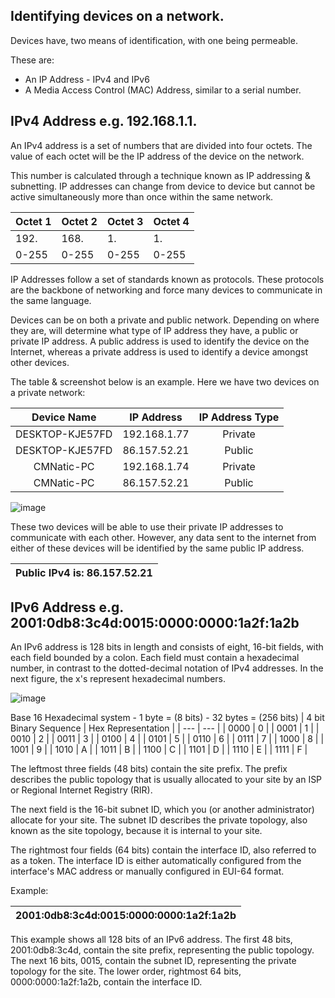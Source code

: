 ## Identifying devices on a network.
Devices have, two means of identification, with one being permeable. 

These are:

- An IP Address - IPv4 and IPv6
- A Media Access Control (MAC) Address, similar to a serial number.

## IPv4 Address e.g. 192.168.1.1.
An IPv4 address is a set of numbers that are divided into four octets. 
The value of each octet will be the IP address of the device on the network.

This number is calculated through a technique known as IP addressing & subnetting.
IP addresses can change from device to device but cannot be active simultaneously more than once within the same network.

| Octet 1 | Octet 2 | Octet 3 | Octet 4 |
| --- | --- | --- | --- |
| 192. | 168. | 1. | 1. |
| 0-255 | 0-255 | 0-255 | 0-255 |

IP Addresses follow a set of standards known as protocols. These protocols are the backbone of networking and force many devices to communicate in the same language.

Devices can be on both a private and public network. Depending on where they are, will determine what type of IP address they have, a public or private IP address.
A public address is used to identify the device on the Internet, whereas a private address is used to identify a device amongst other devices.

The table & screenshot below is an example. Here we have two devices on a private network:

| Device Name | IP Address | IP Address Type |
| :---: | :---: | :---: |
| DESKTOP-KJE57FD | 192.168.1.77 | Private | 
| DESKTOP-KJE57FD | 86.157.52.21 | Public | 
| CMNatic-PC | 192.168.1.74 | Private | 
| CMNatic-PC | 86.157.52.21 | Public |

![image](https://user-images.githubusercontent.com/104662990/181930468-4638a16c-6e37-4c84-9207-cb312659084d.png)

These two devices will be able to use their private IP addresses to communicate with each other. However, any data sent to the internet from either of these devices will be identified by the same public IP address.

| Public IPv4 is: 86.157.52.21 |
| :---: |

## IPv6 Address e.g. 2001:0db8:3c4d:0015:0000:0000:1a2f:1a2b
An IPv6 address is 128 bits in length and consists of eight, 16-bit fields, with each field bounded by a colon. Each field must contain a hexadecimal number, in contrast to the dotted-decimal notation of IPv4 addresses. In the next figure, the x's represent hexadecimal numbers.

![image](https://user-images.githubusercontent.com/104662990/181933810-f2310425-b4eb-4392-844f-6088f106ccf0.png)

Base 16 Hexadecimal system - 1 byte = (8 bits) - 32 bytes = (256 bits)
| 4 bit Binary Sequence | Hex Representation |
| --- | --- |
| 0000 | 0 |
| 0001 | 1 |
| 0010 | 2 |
| 0011 | 3 |
| 0100 | 4 |
| 0101 | 5 |
| 0110 | 6 |
| 0111 | 7 |
| 1000 | 8 |
| 1001 | 9 |
| 1010 | A |
| 1011 | B |
| 1100 | C |
| 1101 | D |
| 1110 | E |
| 1111 | F |

The leftmost three fields (48 bits) contain the site prefix. The prefix describes the public topology that is usually allocated to your site by an ISP or Regional Internet Registry (RIR).

The next field is the 16-bit subnet ID, which you (or another administrator) allocate for your site. The subnet ID describes the private topology, also known as the site topology, because it is internal to your site.

The rightmost four fields (64 bits) contain the interface ID, also referred to as a token. The interface ID is either automatically configured from the interface's MAC address or manually configured in EUI-64 format.

Example:

| 2001:0db8:3c4d:0015:0000:0000:1a2f:1a2b |
| :---: |

This example shows all 128 bits of an IPv6 address. The first 48 bits, 2001:0db8:3c4d, contain the site prefix, representing the public topology. The next 16 bits, 0015, contain the subnet ID, representing the private topology for the site. The lower order, rightmost 64 bits, 0000:0000:1a2f:1a2b, contain the interface ID.


